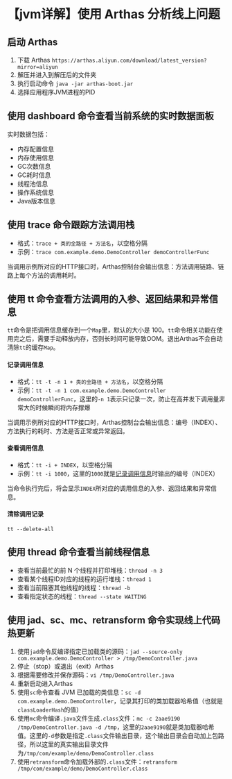 # 【jvm详解】使用 Arthas 分析线上问题
## 启动 Arthas
1. 下载 Arthas
`https://arthas.aliyun.com/download/latest_version?mirror=aliyun`
2. 解压并进入到解压后的文件夹
3. 执行启动命令
`java -jar arthas-boot.jar`
4. 选择应用程序JVM进程的PID

## 使用 dashboard 命令查看当前系统的实时数据面板
实时数据包括：
* 内存配置信息
* 内存使用信息
* GC次数信息
* GC耗时信息
* 线程池信息
* 操作系统信息
* Java版本信息

## 使用 trace 命令跟踪方法调用栈
* 格式：`trace + 类的全路径 + 方法名`，以空格分隔
* 示例：`trace com.example.demo.DemoController demoControllerFunc`

当调用示例所对应的HTTP接口时，Arthas控制台会输出信息：方法调用链路、链路上每个方法的调用耗时。

## 使用 tt 命令查看方法调用的入参、返回结果和异常信息
`tt`命令是把调用信息缓存到一个`Map`里，默认的大小是 100。`tt`命令相关功能在使用完之后，需要手动释放内存，否则长时间可能导致OOM。退出Arthas不会自动清除`tt`的缓存`Map`。
#### 记录调用信息
* 格式：`tt -t -n 1 + 类的全路径 + 方法名`，以空格分隔
* 示例：`tt -t -n 1 com.example.demo.DemoController demoControllerFunc`，这里的`-n 1`表示只记录一次，防止在高并发下调用量非常大的时候瞬间将内存撑爆

当调用示例所对应的HTTP接口时，Arthas控制台会输出信息：编号（INDEX）、方法执行的耗时、方法是否正常或异常返回。
#### 查看调用信息
* 格式：`tt -i + INDEX`，以空格分隔
* 示例：`tt -i 1000`，这里的`1000`就是[记录调用信息](####记录调用信息)时输出的编号（INDEX）

当命令执行完后，将会显示`INDEX`所对应的调用信息的入参、返回结果和异常信息。

#### 清除调用记录
`tt --delete-all`

## 使用 thread 命令查看当前线程信息
* 查看当前最忙的前 N 个线程并打印堆栈：`thread -n 3`
* 查看某个线程ID对应的线程的运行堆栈：`thread 1`
* 查看当前阻塞其他线程的线程：`thread -b`
* 查看指定状态的线程：`thread --state WAITING`

## 使用 jad、sc、mc、retransform 命令实现线上代码热更新
1. 使用`jad`命令反编译指定已加载类的源码：`jad --source-only com.example.demo.DemoController > /tmp/DemoController.java`
2. 停止（stop）或退出（exit）Arthas
3. 根据需要修改并保存源码：`vi /tmp/DemoController.java`
4. 重新启动进入Arthas
5. 使用`sc`命令查看 JVM 已加载的类信息：`sc -d com.example.demo.DemoController`，记录其打印的类加载器哈希值（也就是`classLoaderHash`的值）
6. 使用`mc`命令编译`.java`文件生成`.class`文件：`mc -c 2aae9190 /tmp/DemoController.java -d /tmp`，这里的`2aae9190`就是类加载器哈希值。这里的`-d`参数是指定`.class`文件输出目录，这个输出目录会自动加上包路径，所以这里的真实输出目录文件为`/tmp/com/example/demo/DemoController.class`
7. 使用`retransform`命令加载外部的`.class`文件：`retransform /tmp/com/example/demo/DemoController.class`
